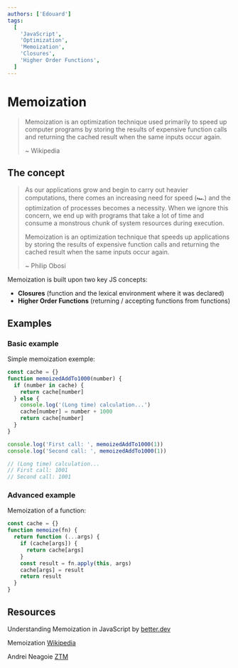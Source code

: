 ```yaml
---
authors: ['Edouard']
tags:
  [
    'JavaScript',
    'Optimization',
    'Memoization',
    'Closures',
    'Higher Order Functions',
  ]
---
```


# Memoization

> Memoization is an optimization technique used primarily to speed up computer programs by storing the results of expensive function calls and returning the cached result when the same inputs occur again.
>
> ~ Wikipedia

## The concept

> As our applications grow and begin to carry out heavier computations, there comes an increasing need for speed (🏎️) and the optimization of processes becomes a necessity. When we ignore this concern, we end up with programs that take a lot of time and consume a monstrous chunk of system resources during execution.
>
> Memoization is an optimization technique that speeds up applications by storing the results of expensive function calls and returning the cached result when the same inputs occur again.
>
> ~ Philip Obosi

Memoization is built upon two key JS concepts:

- **Closures** (function and the lexical environment where it was declared)
- **Higher Order Functions** (returning / accepting functions from functions)

## Examples

### Basic example

Simple memoization exemple:

```javascript
const cache = {}
function memoizedAddTo1000(number) {
  if (number in cache) {
    return cache[number]
  } else {
    console.log('(Long time) calculation...')
    cache[number] = number + 1000
    return cache[number]
  }
}

console.log('First call: ', memoizedAddTo1000(1))
console.log('Second call: ', memoizedAddTo1000(1))

// (Long time) calculation...
// First call: 1001
// Second call: 1001
```

### Advanced example

Memoization of a function:

```javascript
const cache = {}
function memoize(fn) {
  return function (...args) {
    if (cache[args]) {
      return cache[args]
    }
    const result = fn.apply(this, args)
    cache[args] = result
    return result
  }
}
```

## Resources

Understanding Memoization in JavaScript by [better.dev](https://www.better.dev/understanding-memoization-in-javascript)

Memoization [Wikipedia](https://en.wikipedia.org/wiki/Memoization)

Andrei Neagoie [ZTM](https://zerotomastery.io/)
